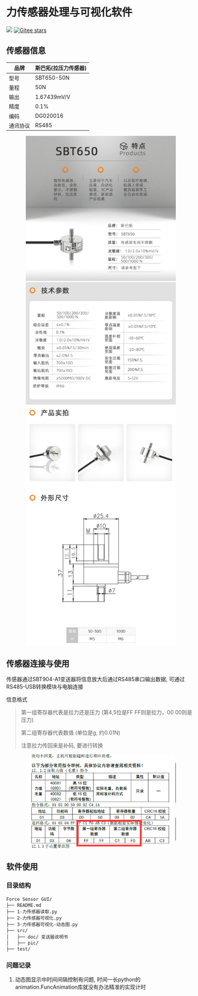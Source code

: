 # 力传感器处理与可视化软件
![](https://img.shields.io/badge/license-MIT-blue)
[![Gitee stars](https://gitee.com/g-dab/force-sensor-gui/badge/star.svg?theme=dark)](https://gitee.com/g-dab/force-sensor-gui)
## 传感器信息
| 品牌 | 斯巴拓(拉压力传感器) |
| ---- | -------------------- |
| 型号 | SBT650-50N           |
| 量程 | 50N                  |
| 输出 | 1.67439mV/V          |
| 精度 | 0.1%                 |
| 编码 | DG020016             |
| 通讯协议 | RS485            |

<center class="half">
    <img src="./src/pic/a1.jpg" width="400"/>
</center>
<center class="half">
    <img src="./src/pic/a2.jpg" width="400"/>
</center>
<center class="half">
    <img src="./src/pic/a3.jpg" width="400"/>
</center>
<center class="half">
    <img src="./src/pic/a4.jpg" width="400"/>
</center>

## 传感器连接与使用
传感器通过SBT904-A1变送器将信息放大后通过RS485串口输出数据, 可通过RS485-USB转换模块与电脑连接

信息格式
> 第一组寄存器代表是拉力还是压力 (第4,5位是FF FF则是拉力，00 00则是压力)
> 
> 第二组寄存器代表数值 (单位是g, 约0.01N)
>
> 注意拉力传回来是补码, 要进行转换
<center class="half">
    <img src="./src/pic/b1.png" width="400"/>
</center>

## 软件使用
### 目录结构
```
Force Sensor GUI/
├── README.md
├── 1-力传感器读取.py
├── 2-力传感器可视化.py
├── 3-力传感器可视化-动态图.py
├── src/
│   ├── doc/ 变送器说明书
│   ├── pic/
├── test/
```
### 问题记录
1. 动态图显示中时间间隔控制有问题, 时间一长python的animation.FuncAnimation库就没有办法精准的实现计时